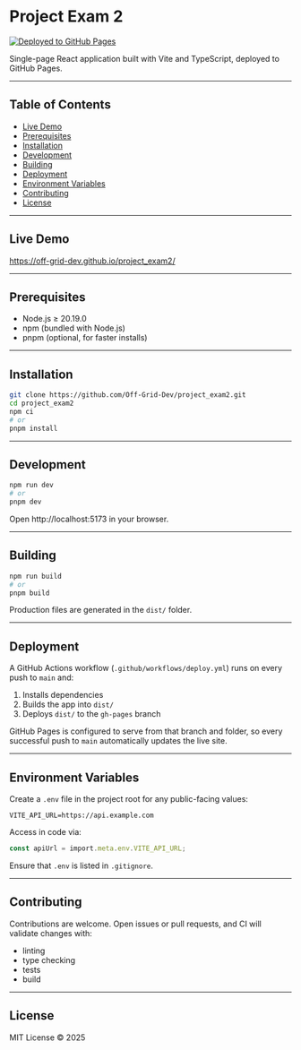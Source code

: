 # Project Exam 2

[![Deployed to GitHub Pages](https://github.com/Off-Grid-Dev/project_exam2/actions/workflows/deploy.yml/badge.svg?branch=main)](https://off-grid-dev.github.io/project_exam2/)

Single-page React application built with Vite and TypeScript, deployed to GitHub
Pages.

---

## Table of Contents

- [Live Demo](#live-demo)
- [Prerequisites](#prerequisites)
- [Installation](#installation)
- [Development](#development)
- [Building](#building)
- [Deployment](#deployment)
- [Environment Variables](#environment-variables)
- [Contributing](#contributing)
- [License](#license)

---

## Live Demo

https://off-grid-dev.github.io/project_exam2/

---

## Prerequisites

- Node.js ≥ 20.19.0
- npm (bundled with Node.js)
- pnpm (optional, for faster installs)

---

## Installation

```bash
git clone https://github.com/Off-Grid-Dev/project_exam2.git
cd project_exam2
npm ci
# or
pnpm install
```

---

## Development

```bash
npm run dev
# or
pnpm dev
```

Open http://localhost:5173 in your browser.

---

## Building

```bash
npm run build
# or
pnpm build
```

Production files are generated in the `dist/` folder.

---

## Deployment

A GitHub Actions workflow (`.github/workflows/deploy.yml`) runs on every push to
`main` and:

1. Installs dependencies
2. Builds the app into `dist/`
3. Deploys `dist/` to the `gh-pages` branch

GitHub Pages is configured to serve from that branch and folder, so every
successful push to `main` automatically updates the live site.

---

## Environment Variables

Create a `.env` file in the project root for any public-facing values:

```env
VITE_API_URL=https://api.example.com
```

Access in code via:

```ts
const apiUrl = import.meta.env.VITE_API_URL;
```

Ensure that `.env` is listed in `.gitignore`.

---

## Contributing

Contributions are welcome. Open issues or pull requests, and CI will validate
changes with:

- linting
- type checking
- tests
- build

---

## License

MIT License © 2025
